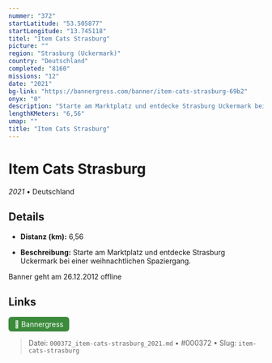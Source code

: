 ```yaml
---
nummer: "372"
startLatitude: "53.505877"
startLongitude: "13.745118"
titel: "Item Cats Strasburg"
picture: ""
region: "Strasburg (Uckermark)"
country: "Deutschland"
completed: "8160"
missions: "12"
date: "2021"
bg-link: "https://bannergress.com/banner/item-cats-strasburg-69b2"
onyx: "0"
description: "Starte am Marktplatz und entdecke Strasburg Uckermark bei einer weihnachtlichen Spaziergang.\n\nBanner geht am 26.12.2012 offline"
lengthKMeters: "6,56"
umap: ""
title: "Item Cats Strasburg"
---
```

# Item Cats Strasburg

*2021* • Deutschland



## Details
- **Distanz (km):** 6,56



- **Beschreibung:** Starte am Marktplatz und entdecke Strasburg Uckermark bei einer weihnachtlichen Spaziergang.

Banner geht am 26.12.2012 offline


## Links
<div style="margin-top: 0.5em;">
<a href="https://bannergress.com/banner/item-cats-strasburg-69b2" target="_blank" style="display:inline-block;margin-right:8px;padding:6px 12px;background-color:#3c8b3c;color:white;text-decoration:none;border-radius:6px;">🔗 Bannergress</a>

</div>


> Datei: `000372_item-cats-strasburg_2021.md` • #000372 • Slug: `item-cats-strasburg`
